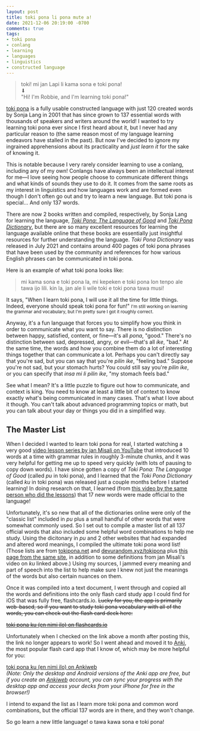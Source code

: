 ```yaml
---
layout: post
title: toki pona li pona mute a!
date: 2021-12-06 20:19:00 -0700
comments: true
tags:
- toki pona
- conlang
- learning
- languages
- linguistics
- constructed language
---
```

> toki! mi jan Lapi li kama sona e toki pona!   
>  ⬇   
> "Hi! I'm Robbie, and I'm learning toki pona!"

[toki pona](https://tokipona.org) is a fully usable constructed language with just 120 created words by Sonja Lang in 2001 that has since grown to 137 essential words with thousands of speakers and writers around the world! I wanted to try learning toki pona ever since I first heard about it, but I never had any particular reason to (the same reason most of my language learning endeavors have stalled in the past). But now I've decided to ignore my ingrained apprehensions about its practicality and _just learn it_ for the sake of knowing it.

This is notable because I very rarely consider learning to use a conlang, including any of my own! Conlangs have always been an intellectual interest for me—I love seeing how people choose to communicate different things and what kinds of sounds they use to do it. It comes from the same roots as my interest in linguistics and how languages work and are formed even though I don't often go out and try to learn a new language. But toki pona is special... And only 137 words.

There are now 2 books written and compiled, respectively, by Sonja Lang for learning the language, [_Toki Pona: The Language of Good_](http://www.amazon.com/gp/product/0978292308) and [_Toki Pona Dictionary_](https://www.amazon.com/dp/0978292367/), but there are so many excellent resources for learning the language available online that these books are essentially just insightful resources for further understanding the language. _Toki Pona Dictionary_ was released in July 2021 and contains around 400 pages of toki pona phrases that have been used by the community and references for how various English phrases can be communicated in toki pona.

Here is an example of what toki pona looks like:

> mi kama sona e toki pona la, mi kepeken e toki pona lon tenpo ale tawa ijo lili. kin la, jan ale li wile toki e toki pona tawa musi!

It says, "When I learn toki pona, I will use it all the time for little things. Indeed, everyone should speak toki pona for fun!" <small>I'm still working on learning the grammar and vocabulary, but I'm pretty sure I got it roughly correct.</small>

Anyway, it's a fun language that forces you to simplify how you think in order to communicate what you want to say. There is no distinction between happy, satisfied, content, or fine—it's all _pona_, "good." There's no distinction between sad, depressed, angry, or evil—that's all _ike_, "bad." At the same time, the words and how you combine them do a lot of interesting things together that can communicate a lot. Perhaps you can't directly say that you're sad, but you can say that you're _pilin ike_, "feeling bad." Suppose you're not sad, but your stomach hurts? You could still say you're _pilin ike_, or you can specify that _insa mi li pilin ike_, "my stomach feels bad."

See what I mean? It's a little puzzle to figure out how to communicate, and context is king. You need to know at least a little bit of context to know exactly what's being communicated in many cases. That's what I love about it though. You can't talk about advanced programming topics or math, but you can talk about your day or things you did in a simplified way.

## The Master List

When I decided I wanted to learn toki pona for real, I started watching a very good [video lesson series by jan Misali on YouTube](https://www.youtube.com/playlist?list=PLjOmpMyMxd8T9lZjF36c4mn4YgwZ4ToT6) that introduced 10 words at a time with grammar rules in roughly 3-minute chunks, and it was very helpful for getting me up to speed very quickly (with lots of pausing to copy down words). I have since gotten a copy of _Toki Pona: The Language of Good_ (called _pu_ in toki pona), and I learned that the _Toki Pona Dictionary_ (called _ku_ in toki pona) was released just a couple months before I started learning! In doing research on that, I learned (from [this video by the same person who did the lessons](https://www.youtube.com/watch?v=n3p4-GFXrkM)) that 17 new words were made official to the language!

Unfortunately, it's so new that all of the dictionaries online were only of the "classic list" included in _pu_ plus a small handful of other words that were somewhat commonly used. So I set out to compile a master list of all 137 official words that also included some helpful word combinations to help me study. Using the dicitonary in _pu_ and 2 other websites that had expanded and altered word meanings, I compiled the ultimate toki pona word list! (Those lists are from [tokipona.net](http://tokipona.net/tp/ClassicWordList.aspx) and [devurandom.xyz/tokipona](https://devurandom.xyz/tokipona/dictionary.html) plus [this page from the same site](https://devurandom.xyz/tokipona/13.html), in addition to some definitions from jan Misali's video on _ku_ linked above.) Using my sources, I jammed every meaning and part of speech into the list to help make sure I knew not just the meanings of the words but also certain nuances on them.

Once it was compiled into a text document, I went through and copied all the words and definitions into the only flash card study app I could find for iOS that was fully free, flashcards.io. ~~Lucky for you, the app is primarily web-based, so if you want to study toki pona vocabulary with all of the words, you can check out the flash card deck here:~~

~~[toki pona ku (en nimi ilo) on flashcards.io](https://flashcards.io/app?deck=d-17438-2021-12-06T20%3A21%3A38.051Z17)~~

Unfortunately when I checked on the link above a month after posting this, the link no longer appears to work! So I went ahead and moved it to [Anki](https://apps.ankiweb.net), the most popular flash card app that I know of, which may be more helpful for you:

[toki pona ku (en nimi ilo) on Ankiweb](https://ankiweb.net/shared/info/1075479788)  
_(Note: Only the desktop and Android versions of the Anki app are free, but if you create an [Ankiweb](https://ankiweb.net) account, you can sync your progress with the desktop app and access your decks from your iPhone for free in the browser!)_

I intend to expand the list as I learn more toki pona and common word combinations, but the official 137 words are in there, and they won't change.

So go learn a new little language! o tawa kawa sona e toki pona!
